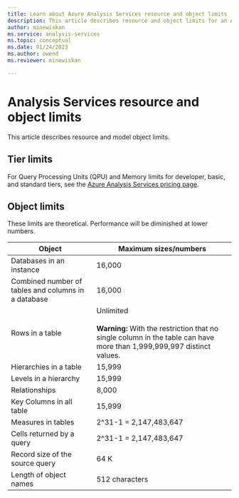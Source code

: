 ```yaml
---
title: Learn about Azure Analysis Services resource and object limits | Microsoft Docs
description: This article describes resource and object limits for an Azure Analysis Services server.
author: minewiskan
ms.service: analysis-services
ms.topic: conceptual
ms.date: 01/24/2023
ms.author: owend
ms.reviewer: minewiskan

---
```

# Analysis Services resource and object limits

This article describes resource and model object limits.

## Tier limits

For Query Processing Units (QPU) and Memory limits for developer, basic, and standard tiers, see the [Azure Analysis Services pricing page](https://azure.microsoft.com/pricing/details/analysis-services/).

## Object limits

These limits are theoretical. Performance will be diminished at lower numbers.

|Object|Maximum sizes/numbers|  
|------------|----------------------------|  
|Databases in an instance|16,000|  
|Combined number of tables and columns in a database|16,000|  
|Rows in a table|Unlimited<br /><br /> **Warning:** With the restriction that no single column in the table can have more than 1,999,999,997 distinct values.|  
|Hierarchies in a table|15,999|  
|Levels in a hierarchy|15,999|  
|Relationships|8,000|  
|Key Columns in all table|15,999|  
|Measures in tables|2^31-1 = 2,147,483,647|  
|Cells returned by a query|2^31-1 = 2,147,483,647|  
|Record size of the source query|64 K|  
|Length of object names|512 characters|  


